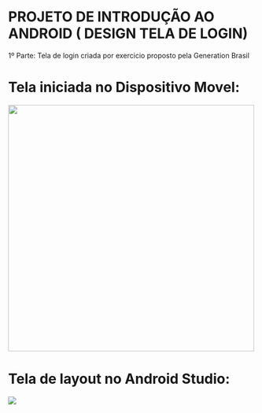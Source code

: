# PROJETO DE INTRODUÇÃO AO ANDROID ( DESIGN TELA DE LOGIN)

1º Parte: Tela de login criada por exercicio proposto pela Generation Brasil

# Tela iniciada no Dispositivo Movel:
<div> 
  <img height="500em" src= "https://cdn.discordapp.com/attachments/1016798429160153241/1021878080458989638/Screenshot_20220920-171350.png" />
</div>

# Tela de layout no Android Studio:
<div> 
<img src= "https://cdn.discordapp.com/attachments/1016798429160153241/1021878726755090494/unknown.png" />
  
</div>
